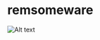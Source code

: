 # remsomeware

![Alt text](https://github.com/josivaldoviana/flutter-rem-app/tree/main/remsapp/lib/assets/imgs/rems1.png)
